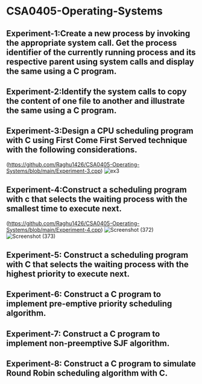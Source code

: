 # CSA0405-Operating-Systems
## Experiment-1:Create a new process by invoking the appropriate system call. Get the process identifier of the currently running process and its respective parent using system calls and display the same using a C program.
## Experiment-2:Identify the system calls to copy the content of one file to another and illustrate the same using a C program.
## Experiment-3:Design a CPU scheduling program with C using First Come First Served technique with the following considerations. 
(https://github.com/Raghu1426/CSA0405-Operating-Systems/blob/main/Experiment-3.cpp)
![ex3](https://user-images.githubusercontent.com/113841807/217594813-e6604185-6b25-4e89-bde9-02b2fa70113c.png)
## Experiment-4:Construct a scheduling program with c that selects the waiting process with the smallest time to execute next.
(https://github.com/Raghu1426/CSA0405-Operating-Systems/blob/main/Experiment-4.cpp)
![Screenshot (372)](https://user-images.githubusercontent.com/113841807/217590689-c7caa415-868d-4fb1-82a9-ff3806200a68.png)
![Screenshot (373)](https://user-images.githubusercontent.com/113841807/217590769-96c37e7d-0df1-44f9-a925-30891c274b88.png)
## Experiment-5: Construct a scheduling program with C that selects the waiting process with the highest priority to execute next.
## Experiment-6: Construct a C program to implement pre-emptive priority scheduling algorithm.
## Experiment-7: Construct a C program to implement non-preemptive SJF algorithm.
## Experiment-8: Construct a C program to simulate Round Robin scheduling algorithm with C.
